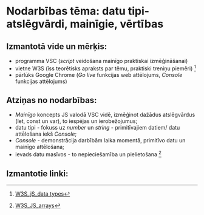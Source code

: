 # Nodarbības tēma: datu tipi- atslēgvārdi, mainīgie, vērtības  
## Izmantotā vide un mērķis:
- programma VSC (*script* veidošana mainīgo praktiskai izmēģināšanai)
- vietne W3S (īss teorētisks apraksts par tēmu, praktiski treniņu piemēri) [^1]
- pārlūks Google Chrome (*Go live* funkcijas web attēlojums, *Console* funkcijas attēlojums)


## Atziņas no nodarbības:
- *Mainīgo* koncepts JS valodā VSC vidē, izmēģinot dažādus atslēgvārdus (let, const un var), to iespējas un ierobežojumus; 
- datu tipi - fokuss uz *number* un *string* - primitīvajiem datiem/ datu attēlošana iekš *Console*;
- *Console* - demonstrācija darbībām laika momentā, primitīvo datu un mainīgo attēlošana;
- ievads datu masīvos - to nepieciešamība un pielietošana [^2]


## Izmantotie linki:
[^1]:[W3S_jS_data types](https://www.w3schools.com/js/js_datatypes.asp)
[^2]:[W3S_JS_arrays](https://www.w3schools.com/js/js_arrays.asp)  



<!--### *Komentāri*
1. *document.getElementById("demo").innerHTML* - atribūta elementa vērtības atrašana
2. komentāru attēlošana .js scripta ietvaros: divas svītras // (komentārs vienā rindā)  un /*  */ (komentārs vairākās rindas)
3. stilistiski "Const" noformē ar lielajiem burtiem-->

